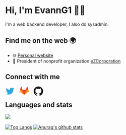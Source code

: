 # Hi, I'm EvannG1 🙋‍♂️
I'm a web backend developer, I also do sysadmin.

## Find me on the web 🌍
- 🌐 [Personal website](https://evanng1.fr)
- 🚀 President of nonprofit organization [eZCorporation](https://ezcorp.io/)

## Connect with me
<a href="https://twitter.com/EliottRBT">
    <img alt="EvannG1 | Twitter" align="left" width="30px" style="margin-right:15px" src="https://raw.githubusercontent.com/EvannG1/EvannG1/main/twitter.svg" />
  </a>
<a href="https://git.ezcorp.io/evann.gehin">
  <img alt="EvannG1 | GitLab" align="left" width="30px" style="margin-right:15px" src="https://raw.githubusercontent.com/EvannG1/EvannG1/main/gitlab.svg" />
</a>
<a href="https://github.com/EvannG1">
  <img alt="EvannG1 | GitHub" align="left" width="30px" style="margin-right:15px" src="https://raw.githubusercontent.com/github/explore/78df643247d429f6cc873026c0622819ad797942/topics/github/github.png" />
</a>

<br/>

## Languages and stats
![](https://komarev.com/ghpvc/?username=EvannG1&color=blue)

[![Top Langs](https://github-readme-stats.vercel.app/api/top-langs/?username=evanng1&show_icoons=true&theme=tokyonight)](https://github.com/anuraghazra/github-readme-stats)
[![Anurag's github stats](https://github-readme-stats.vercel.app/api?username=evanng1&show_icons=true&theme=tokyonight)](https://github.com/anuraghazra/github-readme-stats)
